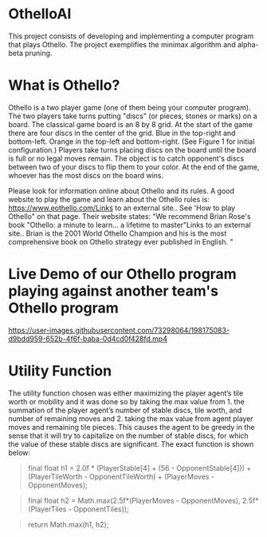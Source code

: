 # OthelloAI

This project consists of developing and implementing a computer program that plays Othello. The project exemplifies the minimax algorithm and alpha-beta pruning.

# What is Othello?

Othello is a two player game (one of them being your computer program). The two players take turns putting "discs" (or pieces, stones or marks) on a board. The classical game board is an 8 by 8 grid. At the start of the game there are four discs in the center of the grid. Blue in the top-right and bottom-left. Orange in the top-left and bottom-right. (See Figure 1 for initial configuration.) Players take turns placing discs on the board until the board is full or no legal moves remain. The object is to catch opponent's discs between two of your discs to flip them to your color. At the end of the game, whoever has the most discs on the board wins. 

Please look for information online about Othello and its rules. A good website to play the game and learn about the Othello rules is:  https://www.eothello.com/Links to an external site.. See 'How to play Othello" on that page. Their website states: "We recommend Brian Rose's book "Othello: a minute to learn... a lifetime to master"Links to an external site.. Brian is the 2001 World Othello Champion and his is the most comprehensive book on Othello strategy ever published in English. "

# Live Demo of our Othello program playing against another team's Othello program

https://user-images.githubusercontent.com/73298064/198175083-d9bdd959-652b-4f6f-baba-0d4cd0f428fd.mp4

# Utility Function
The utility function chosen was either maximizing the player agent’s tile worth or mobility and it was done so by taking the max value from 1. the summation of the player agent’s number of stable discs, tile worth, and number of remaining moves and 2. taking the max value from agent player moves and remaining tile pieces. This causes the agent to be greedy in the sense that it will try to capitalize on the number of stable discs, for which the value of these stable discs are significant. The exact function is shown below:

> final float h1 = 2.0f * (PlayerStable[4] + (56 - OpponentStable[4])) + (PlayerTileWorth - OpponentTileWorth) + (PlayerMoves - OpponentMoves);

> final float h2 = Math.max(2.5f*(PlayerMoves - OpponentMoves), 2.5f*(PlayerTiles - OpponentTiles));

> return Math.max(h1,  h2);

